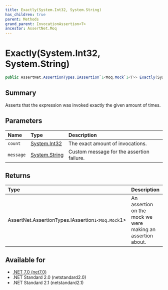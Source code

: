 ```yaml
---
title: Exactly(System.Int32, System.String)
has_children: true
parent: Methods
grand_parent: InvocationAssertion<T>
ancestor: AssertNet.Moq
---
```

# Exactly(System.Int32, System.String)

```csharp
public AssertNet.AssertionTypes.IAssertion`1<Moq.Mock`1<T>> Exactly(System.Int32 count, System.String message);
```

## Summary
Asserts that the expression was invoked exactly the given amount of times.

## Parameters
|Name|Type|Description|
|:-|:-|:-|
|`count`|[System.Int32](https://learn.microsoft.com/en-us/dotnet/api/system.int32)|The exact amount of invocations.|
|`message`|[System.String](https://learn.microsoft.com/en-us/dotnet/api/system.string)|Custom message for the assertion failure.|

## Returns
|Type|Description|
|:-|:-|
|AssertNet.AssertionTypes.IAssertion`1<Moq.Mock`1<T>>|An assertion on the mock we were making an assertion about.|

## Available for
- [.NET 7.0 (net7.0)](https://versionsof.net/core/7.0/)
- .NET Standard 2.0 (netstandard2.0)
- .NET Standard 2.1 (netstandard2.1)
